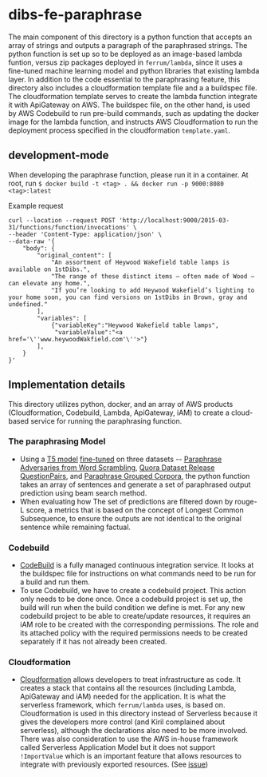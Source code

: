 # dibs-fe-paraphrase

The main component of this directory is a python function that accepts an array of strings and outputs a paragraph of the paraphrased strings. The python function is set up so to be deployed as an image-based lambda funtion, versus zip packages deployed in `ferrum/lambda`, since it uses a fine-tuned machine learning model and python libraries that existing lambda layer. In addition to the code essential to the paraphrasing feature, this directory also includes a cloudformation template file and a a buildspec file. The cloudformation template serves to create the lambda function integrate it with ApiGateway on AWS. The buildspec file, on the other hand, is used by AWS Codebuild to run pre-build commands, such as updating the docker image for the lambda function, and instructs AWS Cloudformation to run the deployment process specified in the cloudformation `template.yaml`.

## development-mode

When developing the paraphrase function, please run it in a container. At root, run
`$ docker build -t <tag> . && docker run -p 9000:8080 <tag>:latest`

Example request

```
curl --location --request POST 'http://localhost:9000/2015-03-31/functions/function/invocations' \
--header 'Content-Type: application/json' \
--data-raw '{
    "body": {
        "original_content": [
            "An assortment of Heywood Wakefield table lamps is available on 1stDibs.",
            "The range of these distinct items — often made of Wood — can elevate any home.",
            "If you’re looking to add Heywood Wakefield’s lighting to your home soon, you can find versions on 1stDibs in Brown, gray and undefined."
        ],
        "variables": [
            {"variableKey":"Heywood Wakefield table lamps",
             "variableValue":"<a href='\''www.heywoodWakfield.com'\''>"}
        ],
    }
}'
```

## Implementation details

This directory utilizes python, docker, and an array of AWS products (Cloudformation, Codebuild, Lambda, ApiGateway, iAM) to create a cloud-based service for running the paraphrasing function.

### The paraphrasing Model

- Using a [T5 model](https://ai.googleblog.com/2020/02/exploring-transfer-learning-with-t5.html) [fine-tuned](https://huggingface.co/ceshine/t5-paraphrase-quora-paws) on three datasets -- [Paraphrase Adversaries from Word Scrambling](https://github.com/google-research-datasets/paws), [Quora Dataset Release QuestionPairs](https://quoradata.quora.com/First-Quora-Dataset-Release-Question-Pairs), and [Paraphrase Grouped Corpora](https://www.oxinabox.net/resources/paraphrase_grouped_corpora/), the python function takes an array of sentences and generate a set of paraphrased output prediction using beam search method.
- When evaluating how The set of predictions are filtered down by rouge-L score, a metrics that is based on the concept of Longest Common Subsequence, to ensure the outputs are not identical to the original sentence while remaining factual.

### Codebuild

- [CodeBuild](https://aws.amazon.com/codebuild/) is a fully managed continuous integration service. It looks at the buildspec file for instructions on what commands need to be run for a build and run them.
- To use Codebuild, we have to create a codebuild project. This action only needs to be done once. Once a codebuild project is set up, the build will run when the build condition we define is met. For any new codebuild project to be able to create/update resources, it requires an iAM role to be created with the corresponding permissions. The role and its attached policy with the required permissions needs to be created separately if it has not already been created.

### Cloudformation

- [Cloudformation](https://aws.amazon.com/cloudformation/) allows developers to treat infrastructure as code. It creates a stack that contains all the resources (including Lambda, ApiGateway and iAM) needed for the application. It is what the serverless framework, which `ferrum/lambda` uses, is based on. Cloudformation is used in this directory instead of Serverless because it gives the developers more control (and Kiril complained about serverless), although the declarations also need to be more involved. There was also consideration to use the AWS in-house framework called Serverless Application Model but it does not support `!ImportValue` which is an important feature that allows resources to integrate with previously exported resources. (See [issue](https://github.com/aws/serverless-application-model/issues/1470))
